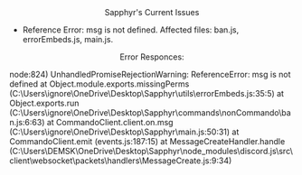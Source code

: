 <center> Sapphyr's Current Issues </center>
<ul>
  <li><FIXED!!!>Reference Error: msg is not defined. Affected files: ban.js, errorEmbeds.js, main.js.</li>
</ul>

<center> Error Responces: </center>
<p style="font-size:"75%;" text-align:"center;">node:824) UnhandledPromiseRejectionWarning: ReferenceError: msg is not defined
    at Object.module.exports.missingPerms (C:\Users\ignore\OneDrive\Desktop\Sapphyr\utils\errorEmbeds.js:35:5)
    at Object.exports.run (C:\Users\ignore\OneDrive\Desktop\Sapphyr\commands\nonCommando\ban.js:6:63)
    at CommandoClient.client.on.msg (C:\Users\ignore\OneDrive\Desktop\Sapphyr\main.js:50:31)
    at CommandoClient.emit (events.js:187:15)
    at MessageCreateHandler.handle (C:\Users\DEMSK\OneDrive\Desktop\Sapphyr\node_modules\discord.js\src\client\websocket\packets\handlers\MessageCreate.js:9:34)</p>
